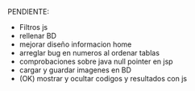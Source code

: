 
PENDIENTE:
- Filtros js
- rellenar BD
- mejorar diseño informacion home
- arreglar bug en numeros al ordenar tablas
- comprobaciones sobre java null pointer en jsp
- cargar y guardar imagenes en BD
- (OK) mostrar y ocultar codigos y resultados con js
